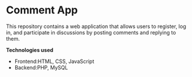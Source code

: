 # Comment App

This repository contains a web application that allows users to register, log in, and participate in discussions by posting comments and replying to them.

**Technologies used**
- Frontend:HTML, CSS, JavaScript
- Backend:PHP, MySQL 
